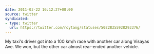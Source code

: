 ```yaml
---
date: 2011-03-22 16:12:27+00:00
source: twitter
syndicated:
- type: twitter
  url: https://twitter.com/roytang/statuses/50228355928293376/
---
```


My taxi's driver got into a 100 km/h race with another car along Visayas Ave. We won, but the other car almost rear-ended another vehicle.